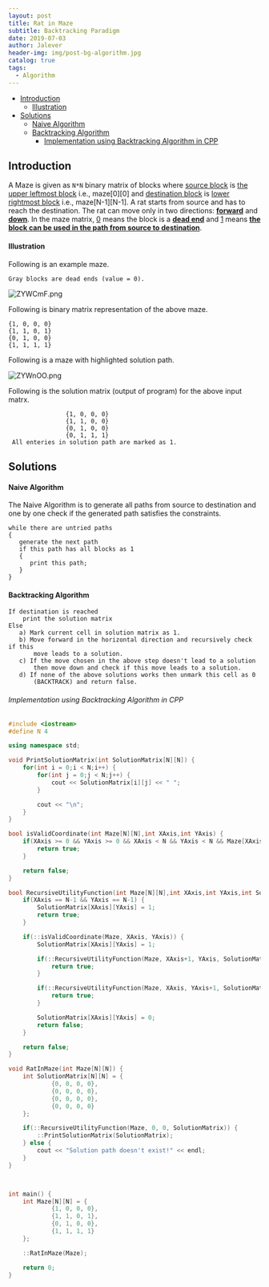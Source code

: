 ```yaml
---
layout: post
title: Rat in Maze
subtitle: Backtracking Paradigm
date: 2019-07-03
author: Jalever
header-img: img/post-bg-algorithm.jpg
catalog: true
tags:
  - Algorithm
---
```


- [Introduction](#introduction)
    - [Illustration](#illustration)
- [Solutions](#solutions)
    - [Naive Algorithm](#naive-algorithm)
    - [Backtracking Algorithm](#backtracking-algorithm)
        - [Implementation using Backtracking Algorithm in CPP](#implementation-using-backtracking-algorithm-in-cpp)

## Introduction
A Maze is given as `N*N` binary matrix of blocks where <ins>source block</ins> is <ins>the upper leftmost block</ins> i.e., maze[0][0] and <ins>destination block</ins> is <ins>lower rightmost block</ins> i.e., maze[N-1][N-1]. A rat starts from source and has to reach the destination. The rat can move only in two directions: <ins><strong>forward</strong></ins> and <ins><strong>down</strong></ins>.
In the maze matrix, <ins>0</ins> means the block is a <ins><strong>dead end</strong></ins> and <ins>1</ins> means <ins><strong>the block can be used in the path from source to destination</strong></ins>.

#### Illustration
Following is an example maze.

```
Gray blocks are dead ends (value = 0).
```

![ZYWCmF.png](https://s2.ax1x.com/2019/07/03/ZYWCmF.png)

Following is binary matrix representation of the above maze.

```
{1, 0, 0, 0}
{1, 1, 0, 1}
{0, 1, 0, 0}
{1, 1, 1, 1}
```

Following is a maze with highlighted solution path.

![ZYWnOO.png](https://s2.ax1x.com/2019/07/03/ZYWnOO.png)

Following is the solution matrix (output of program) for the above input matrx.

```text
                {1, 0, 0, 0}
                {1, 1, 0, 0}
                {0, 1, 0, 0}
                {0, 1, 1, 1}
 All enteries in solution path are marked as 1.
```

## Solutions

#### Naive Algorithm
The Naive Algorithm is to generate all paths from source to destination and one by one check if the generated path satisfies the constraints.

```text
while there are untried paths
{
   generate the next path
   if this path has all blocks as 1
   {
      print this path;
   }
}
```

#### Backtracking Algorithm
```text
If destination is reached
    print the solution matrix
Else
   a) Mark current cell in solution matrix as 1.
   b) Move forward in the horizontal direction and recursively check if this
       move leads to a solution.
   c) If the move chosen in the above step doesn't lead to a solution
       then move down and check if this move leads to a solution.
   d) If none of the above solutions works then unmark this cell as 0
       (BACKTRACK) and return false.
```

###### Implementation using Backtracking Algorithm in CPP
```cpp
#include <iostream>
#define N 4

using namespace std;

void PrintSolutionMatrix(int SolutionMatrix[N][N]) {
	for(int i = 0;i < N;i++) {
		for(int j = 0;j < N;j++) {
			cout << SolutionMatrix[i][j] << " ";
		}

		cout << "\n";
	}
}

bool isValidCoordinate(int Maze[N][N],int XAxis,int YAxis) {
	if(XAxis >= 0 && YAxis >= 0 && XAxis < N && YAxis < N && Maze[XAxis][YAxis] == 1) {
		return true;
	}

	return false;
}

bool RecursiveUtilityFunction(int Maze[N][N],int XAxis,int YAxis,int SolutionMatrix[N][N]) {
	if(XAxis == N-1 && YAxis == N-1) {
		SolutionMatrix[XAxis][YAxis] = 1;
		return true;
	}

	if(::isValidCoordinate(Maze, XAxis, YAxis)) {
		SolutionMatrix[XAxis][YAxis] = 1;

		if(::RecursiveUtilityFunction(Maze, XAxis+1, YAxis, SolutionMatrix)) {
			return true;
		}

		if(::RecursiveUtilityFunction(Maze, XAxis, YAxis+1, SolutionMatrix)) {
			return true;
		}

		SolutionMatrix[XAxis][YAxis] = 0;
		return false;
	}

	return false;
}

void RatInMaze(int Maze[N][N]) {
	int SolutionMatrix[N][N] = {
			{0, 0, 0, 0},
			{0, 0, 0, 0},
			{0, 0, 0, 0},
			{0, 0, 0, 0}
	};

	if(::RecursiveUtilityFunction(Maze, 0, 0, SolutionMatrix)) {
		::PrintSolutionMatrix(SolutionMatrix);
	} else {
		cout << "Solution path doesn't exist!" << endl;
	}
}



int main() {
	int Maze[N][N] = {
			{1, 0, 0, 0},
			{1, 1, 0, 1},
			{0, 1, 0, 0},
			{1, 1, 1, 1}
	};

	::RatInMaze(Maze);

	return 0;
}
```

